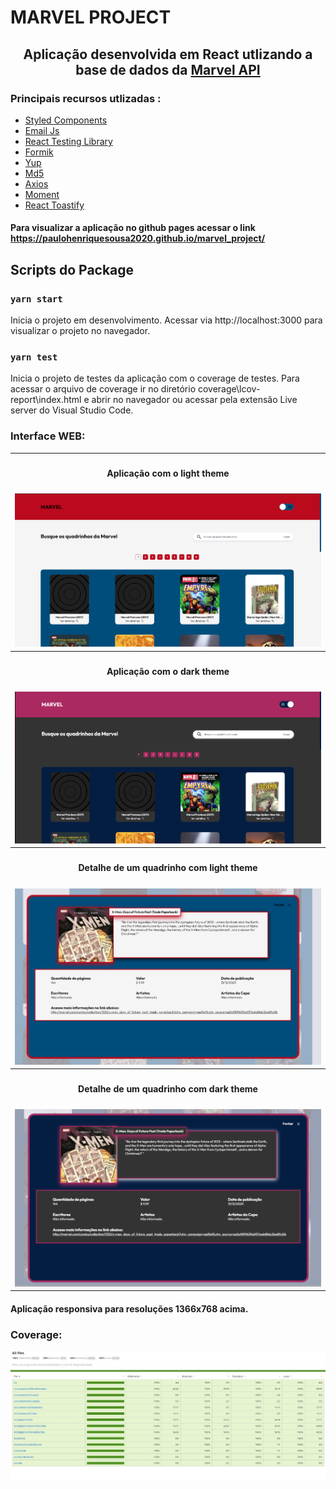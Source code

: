 # MARVEL PROJECT

<h2 align="center"> Aplicação desenvolvida em React utlizando a base de dados da <a href="https://developer.marvel.com" target="_blank" rel="noreferrer"> Marvel API </a> </h2>

<h3> Principais recursos utlizadas : </h3>

<ul>
  <li> <a href="https://styled-components.com" target="_blank"> Styled Components </a> </li>
  <li> <a href="https://www.emailjs.com" target="_blank"> Email Js </a> </li>
  <li> <a href="https://testing-library.com/docs/react-testing-library/intro/" target="_blank"> React Testing Library </a> </li> 
  <li> <a href="https://formik.org/docs/overview" target="_blank"> Formik </a> </li>
  <li> <a href="https://www.npmjs.com/package/yup" target="_blank"> Yup </a> </li>
  <li> <a href="https://www.npmjs.com/package/md5" target="_blank"> Md5 </a> </li> 
  <li> <a href="https://axios-http.com/docs/intro" target="_blank"> Axios </a> </li>
  <li> <a href="https://momentjs.com" target="_blank"> Moment </a> </li>
  <li> <a href="https://fkhadra.github.io/react-toastify/introduction" target="_blank"> React Toastify </a> </li>
</ul>

#### Para visualizar a aplicação no github pages acessar o link https://paulohenriquesousa2020.github.io/marvel_project/

## Scripts do Package

### `yarn start`

Inicia o projeto em desenvolvimento. Acessar via http://localhost:3000 para visualizar o projeto no navegador.

### `yarn test`

Inicia o projeto de testes da aplicação com o coverage de testes. Para acessar o arquivo de coverage ir no diretório coverage\lcov-report\index.html e abrir no navegador ou acessar pela extensão Live server do Visual Studio Code. 

<h3> Interface WEB: </h3>
<table>
	<tr>
		<th width="100%">
			<h4>Aplicação com o light theme</h4>
		</th>
	</tr>
	<tr>
		<td>
			<img src="img/Light_theme.png" >
		</td>
	</tr>
		<tr>
		<th width="100%">
			<h4>Aplicação com o dark theme</h4>
		</th>
	</tr>
	<tr>
		<td>
			<img src="img/Dark_theme.png" >
		</td>
	</tr>
		<tr>
		<th width="100%">
			<h4>Detalhe de um quadrinho com light theme<h4/>
		</th>
	</tr>
	<tr>
		<td>
			<img src="img/Detail_light.png" >
		</td>
	</tr>
		<tr>
		<th width="100%">
			<h4>Detalhe de um quadrinho com dark theme</h4>
		</th>
	</tr>
	<tr>
		<td>
			<img src="img/Detail_dark.png" >
		</td>
	</tr>
  </tr>
  </table>
  
#### Aplicação responsiva para resoluções 1366x768 acima.

<h3> Coverage: </h3>

<img src="img/Coverage.png" >

